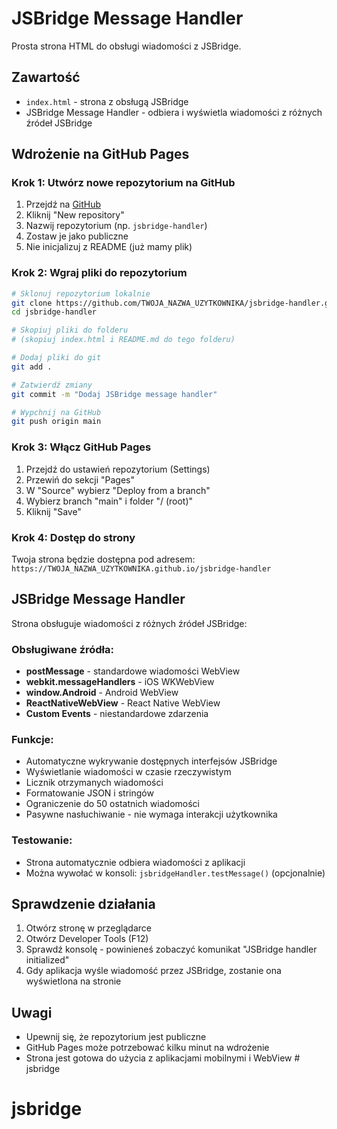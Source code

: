 # JSBridge Message Handler

Prosta strona HTML do obsługi wiadomości z JSBridge.

## Zawartość

- `index.html` - strona z obsługą JSBridge
- JSBridge Message Handler - odbiera i wyświetla wiadomości z różnych źródeł JSBridge

## Wdrożenie na GitHub Pages

### Krok 1: Utwórz nowe repozytorium na GitHub

1. Przejdź na [GitHub](https://github.com)
2. Kliknij "New repository"
3. Nazwij repozytorium (np. `jsbridge-handler`)
4. Zostaw je jako publiczne
5. Nie inicjalizuj z README (już mamy plik)

### Krok 2: Wgraj pliki do repozytorium

```bash
# Sklonuj repozytorium lokalnie
git clone https://github.com/TWOJA_NAZWA_UZYTKOWNIKA/jsbridge-handler.git
cd jsbridge-handler

# Skopiuj pliki do folderu
# (skopiuj index.html i README.md do tego folderu)

# Dodaj pliki do git
git add .

# Zatwierdź zmiany
git commit -m "Dodaj JSBridge message handler"

# Wypchnij na GitHub
git push origin main
```

### Krok 3: Włącz GitHub Pages

1. Przejdź do ustawień repozytorium (Settings)
2. Przewiń do sekcji "Pages"
3. W "Source" wybierz "Deploy from a branch"
4. Wybierz branch "main" i folder "/ (root)"
5. Kliknij "Save"

### Krok 4: Dostęp do strony

Twoja strona będzie dostępna pod adresem:
`https://TWOJA_NAZWA_UZYTKOWNIKA.github.io/jsbridge-handler`

## JSBridge Message Handler

Strona obsługuje wiadomości z różnych źródeł JSBridge:

### Obsługiwane źródła:
- **postMessage** - standardowe wiadomości WebView
- **webkit.messageHandlers** - iOS WKWebView
- **window.Android** - Android WebView
- **ReactNativeWebView** - React Native WebView
- **Custom Events** - niestandardowe zdarzenia

### Funkcje:
- Automatyczne wykrywanie dostępnych interfejsów JSBridge
- Wyświetlanie wiadomości w czasie rzeczywistym
- Licznik otrzymanych wiadomości
- Formatowanie JSON i stringów
- Ograniczenie do 50 ostatnich wiadomości
- Pasywne nasłuchiwanie - nie wymaga interakcji użytkownika

### Testowanie:
- Strona automatycznie odbiera wiadomości z aplikacji
- Można wywołać w konsoli: `jsbridgeHandler.testMessage()` (opcjonalnie)

## Sprawdzenie działania

1. Otwórz stronę w przeglądarce
2. Otwórz Developer Tools (F12)
3. Sprawdź konsolę - powinieneś zobaczyć komunikat "JSBridge handler initialized"
4. Gdy aplikacja wyśle wiadomość przez JSBridge, zostanie ona wyświetlona na stronie

## Uwagi

- Upewnij się, że repozytorium jest publiczne
- GitHub Pages może potrzebować kilku minut na wdrożenie
- Strona jest gotowa do użycia z aplikacjami mobilnymi i WebView # jsbridge
# jsbridge
